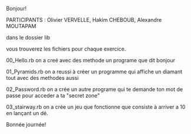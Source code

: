 Bonjour!

PARTICIPANTS : Olivier VERVELLE, Hakim CHEBOUB, Alexandre MOUTAPAM



dans le dossier lib 


vous trouverez les fichiers pour chaque exercice.


00_Hello.rb on a creé avec des methode un programe que dit bonjour


01_Pyramids.rb on a reussi à créer un programme qui affiche un diamant tout avec des methodes aussi


02_Password.rb on a crée un autre programe qui te demande ton mot de passe pour acceder a ta "secret zone"


03_stairway.rb on a crée un jeu que fonctionne que consiste à arriver a 10 en lançant un dé.


Bonnée journée!
